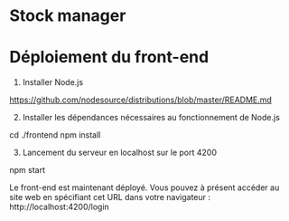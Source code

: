 # Stock manager

# Déploiement du front-end

1) Installer Node.js

https://github.com/nodesource/distributions/blob/master/README.md

2) Installer les dépendances nécessaires au fonctionnement de Node.js

cd ./frontend
npm install

3) Lancement du serveur en localhost sur le port 4200

npm start

Le front-end est maintenant déployé.
Vous pouvez à présent accéder au site web en spécifiant cet URL dans votre navigateur : http://localhost:4200/login






